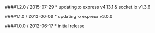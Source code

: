 ####1.2.0 / 2015-07-29
    * updating to express v4.13.1 & socket.io v1.3.6

####1.1.0 / 2013-06-09
    * updating to express v3.0.6

####1.0.0 / 2012-06-17
    * initial release
